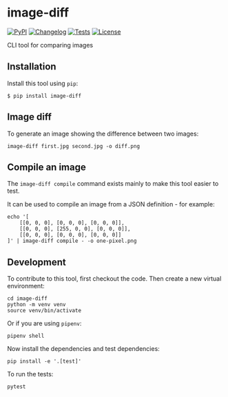 # image-diff

[![PyPI](https://img.shields.io/pypi/v/image-diff.svg)](https://pypi.org/project/image-diff/)
[![Changelog](https://img.shields.io/github/v/release/simonw/image-diff?include_prereleases&label=changelog)](https://github.com/simonw/image-diff/releases)
[![Tests](https://github.com/simonw/image-diff/workflows/Test/badge.svg)](https://github.com/simonw/image-diff/actions?query=workflow%3ATest)
[![License](https://img.shields.io/badge/license-Apache%202.0-blue.svg)](https://github.com/simonw/image-diff/blob/master/LICENSE)

CLI tool for comparing images

## Installation

Install this tool using `pip`:

    $ pip install image-diff

## Image diff

To generate an image showing the difference between two images:

    image-diff first.jpg second.jpg -o diff.png

## Compile an image

The `image-diff compile` command exists mainly to make this tool easier to test.

It can be used to compile an image from a JSON definition - for example:

    echo '[
        [[0, 0, 0], [0, 0, 0], [0, 0, 0]],
        [[0, 0, 0], [255, 0, 0], [0, 0, 0]],
        [[0, 0, 0], [0, 0, 0], [0, 0, 0]]
    ]' | image-diff compile - -o one-pixel.png

## Development

To contribute to this tool, first checkout the code. Then create a new virtual environment:

    cd image-diff
    python -m venv venv
    source venv/bin/activate

Or if you are using `pipenv`:

    pipenv shell

Now install the dependencies and test dependencies:

    pip install -e '.[test]'

To run the tests:

    pytest
